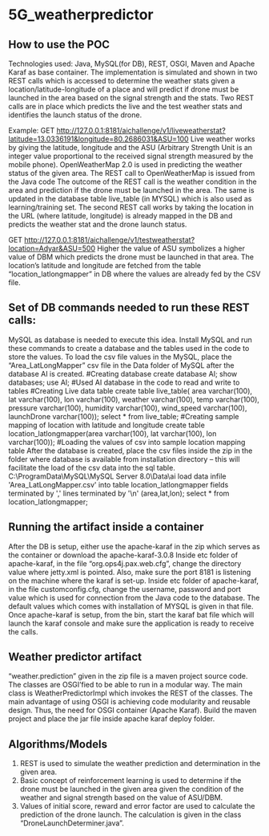 # 5G_weatherpredictor

## How to use the POC

Technologies used:
Java, MySQL(for DB), REST, OSGI, Maven and Apache Karaf as base container.
The implementation is simulated and shown in two REST calls which is accessed to determine the weather stats given a location/latitude-longitude of a place and will predict if drone must be launched in the area based on the signal strength and the stats.
Two REST calls are in place which predicts the live and the test weather stats and identifies the launch status of the drone.

Example:
GET http://127.0.0.1:8181/aichallenge/v1/liveweatherstat?latitude=13.0336191&longitude=80.2686031&ASU=100
Live weather works by giving the latitude, longitude and the ASU (Arbitrary Strength Unit is an integer value proportional to the received signal strength measured by the mobile phone). OpenWeatherMap 2.0 is used in predicting the weather status of the given area. The REST call to OpenWeatherMap is issued from the Java code
The outcome of the REST call is the weather condition in the area and prediction if the drone must be launched in the area.
The same is updated in the database table live_table (in MYSQL) which is also used as learning/training set.
The second REST call works by taking the location in the URL (where latitude, longitude) is already mapped in the DB and predicts the weather stat and the drone launch status.

GET 
http://127.0.0.1:8181/aichallenge/v1/testweatherstat?location=Adyar&ASU=500
Higher the value of ASU symbolizes a higher value of DBM which predicts the drone must be launched in that area. The location’s latitude and longitude are fetched from the table “location_latlongmapper” in DB where the values are already fed by the CSV file.


## Set of DB commands needed to run these REST calls:
MySQL as database is needed to execute this idea. Install MySQL and run these commands to create a database and the tables used in the code to store the values.
To load the csv file values in the MySQL, place the “Area_LatLongMapper” csv file in the Data folder of MySQL after the database AI is created.
#Creating database
create database AI;
show databases;
use AI;
#Used AI database in the code to read and write to tables
#Creating Live data table
create table live_table( area varchar(100), lat varchar(100), lon varchar(100), weather varchar(100), temp varchar(100), pressure varchar(100), humidity varchar(100), wind_speed varchar(100), launchDrone varchar(100));
select * from live_table;
#Creating sample mapping of location with latitude and longitude
create table location_latlongmapper(area varchar(100), lat varchar(100), lon varchar(100));
#Loading the values of csv into sample location mapping table
After the database is created, place the csv files inside the zip in the folder where database is available from installation directory – this will facilitate the load of the csv data into the sql table.
C:\ProgramData\MySQL\MySQL Server 8.0\Data\ai
load data infile 'Area_LatLongMapper.csv' into table location_latlongmapper fields terminated by ',' lines terminated by '\n' (area,lat,lon);
select * from location_latlongmapper;

## Running the artifact inside a container
After the DB is setup, either use the apache-karaf in the zip which serves as the container or download the apache-karaf-3.0.8
Inside etc folder of apache-karaf, in the file “org.ops4j.pax.web.cfg”, change the directory value where jetty.xml is pointed. Also, make sure the port 8181 is listening on the machine where the karaf is set-up.
Inside etc folder of apache-karaf, in the file customconfig.cfg, change the username, password and port value which is used for connection from the Java code to the database. The default values which comes with installation of MYSQL is given in that file.
Once apache-karaf is setup, from the bin, start the karaf bat file which will launch the karaf console and make sure the application is ready to receive the calls.

## Weather predictor artifact
“weather.prediction” given in the zip file is a maven project source code. The classes are OSGI’fied to be able to run in a modular way.
The main class is WeatherPredictorImpl which invokes the REST of the classes. The main advantage of using OSGI is achieving code modularity and reusable design. Thus, the need for OSGI container (Apache Karaf). Build the maven project and place the jar file inside apache karaf deploy folder.

## Algorithms/Models
1. REST is used to simulate the weather prediction and determination in the given area.
2. Basic concept of reinforcement learning is used to determine if the drone must be launched in the given area given the condition of the weather and signal strength based on the value of ASU/DBM.
3. Values of initial score, reward and error factor are used to calculate the prediction of the drone launch. The calculation is given in the class “DroneLaunchDeterminer.java”.



